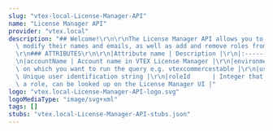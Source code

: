 ```yaml
---
slug: "vtex-local-License-Manager-API"
name: "License Manager API"
provider: "vtex.local"
description: "## Welcome!\r\n\r\nThe License Manager API allows you to create users,\
  \ modify their names and emails, as well as add and remove roles from users.\r\n\
  \r\n### ATTRIBUTES\r\n\r\n|Attribute name | Description |\r\n|:------------|--------------|\r\
  \n|accountName | Account name in VTEX License Manager |\r\n|environment | Environment\
  \ on which you want to run the query e.g. vtexcommercestable |\r\n|userId      |\
  \ Unique user identification string |\r\n|roleId      | Integer that represents\
  \ a role, can be looked up on the License Manager UI |"
logo: "vtex.local-License-Manager-API-logo.svg"
logoMediaType: "image/svg+xml"
tags: []
stubs: "vtex.local-License-Manager-API-stubs.json"
---
```

